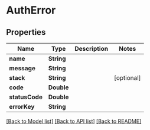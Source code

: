 # AuthError

## Properties
Name | Type | Description | Notes
------------ | ------------- | ------------- | -------------
**name** | **String** |  | 
**message** | **String** |  | 
**stack** | **String** |  | [optional] 
**code** | **Double** |  | 
**statusCode** | **Double** |  | 
**errorKey** | **String** |  | 

[[Back to Model list]](../README.md#documentation-for-models) [[Back to API list]](../README.md#documentation-for-api-endpoints) [[Back to README]](../README.md)


